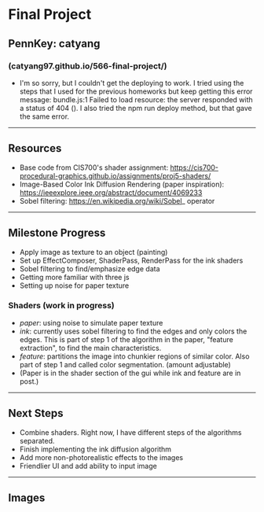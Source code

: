 # Final Project
## PennKey: catyang
### (catyang97.github.io/566-final-project/)
- I'm so sorry, but I couldn't get the deploying to work. I tried using the steps that I used for the previous homeworks but keep getting this error message: bundle.js:1 Failed to load resource: the server responded with a status of 404 (). I also tried the npm run deploy method, but that gave the same error.

---
## Resources
- Base code from CIS700's shader assignment: https://cis700-procedural-graphics.github.io/assignments/proj5-shaders/
- Image-Based Color Ink Diffusion Rendering (paper inspiration): https://ieeexplore.ieee.org/abstract/document/4069233
- Sobel filtering: https://en.wikipedia.org/wiki/Sobel_
operator

---
## Milestone Progress
- Apply image as texture to an object (painting)
- Set up EffectComposer, ShaderPass, RenderPass for the ink shaders
- Sobel filtering to find/emphasize edge data
- Getting more familiar with three js
- Setting up noise for paper texture

### Shaders (work in progress)
- *paper*: using noise to simulate paper texture
- *ink*: currently uses sobel filtering to find the edges and only colors the edges. This is part of step 1 of the algorithm in the paper, "feature extraction", to find the main characteristics.
- *feature*: partitions the image into chunkier regions of similar color. Also part of step 1 and called color segmentation. (amount adjustable)
- (Paper is in the shader section of the gui while ink and feature are in post.)

---
## Next Steps
- Combine shaders. Right now, I have different steps of the algorithms separated.
- Finish implementing the ink diffusion algorithm
- Add more non-photorealistic effects to the images
- Friendlier UI and add ability to input image

---
## Images
